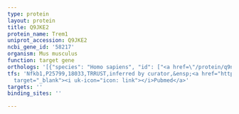 ```yaml
---
type: protein
layout: protein
title: Q9JKE2
protein_name: Trem1
uniprot_accession: Q9JKE2
ncbi_gene_id: '58217'
organism: Mus musculus
function: target gene
orthologs: '[{"species": "Homo sapiens", "id": ["<a href=\"/protein/q9np99\">Q9NP99</a>"]}, {"species": "Rattus norvegicus", "id": ["D4ABU7"]}]'
tfs: 'Nfkb1,P25799,18033,TRRUST,inferred by curator,&ensp;<a href="https://www.ncbi.nlm.nih.gov/pubmed/?term=29087512%5Buid%5D+OR+21683719%5Buid%5D"
  target="_blank"><i uk-icon="icon: link"></i>Pubmed</a>'
targets: ''
binding_sites: ''

---
```

